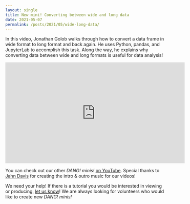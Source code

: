 ```yaml
---
layout: single
title: New mini! Converting between wide and long data
date: 2021-05-07
permalink: /posts/2021/05/wide-long-data/
---
```


In this video, Jonathan Golob walks through how to convert a data frame in wide
format to long format and back again. He uses Python, pandas, and JupyterLab to
accomplish this task. Along the way, he explains why converting data between
wide and long formats is useful for data analysis!

<iframe width="560" height="315" src="https://www.youtube.com/embed/wbnXi9ntb9A"
title="YouTube video player" frameborder="0" allow="accelerometer; autoplay;
clipboard-write; encrypted-media; gyroscope; picture-in-picture"
allowfullscreen></iframe>



You can check out our other _DANG! minis!_
[on YouTube](https://www.youtube.com/channel/UC6LcVfSQZJtaYYFSnn9p4I).
Special thanks to [Jahn Davis](https://soundcloud.com/jahn-davis) for creating
the intro & outro music for our videos!

We need your help! If there is a tutorial you would be interested in viewing or
producing, [let us know](mailto:umich.dang-requests@umich.edu)!
We are always looking for volunteers who would like to create new _DANG! minis!_
